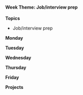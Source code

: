 <h4 class="weektheme">Week Theme: Job/interview prep</h4>
  
**Topics**  
  * Job/interview prep
    

**Monday**  


**Tuesday**  


**Wednesday**  


**Thursday**  


**Friday**  
  
  
**Projects**  


